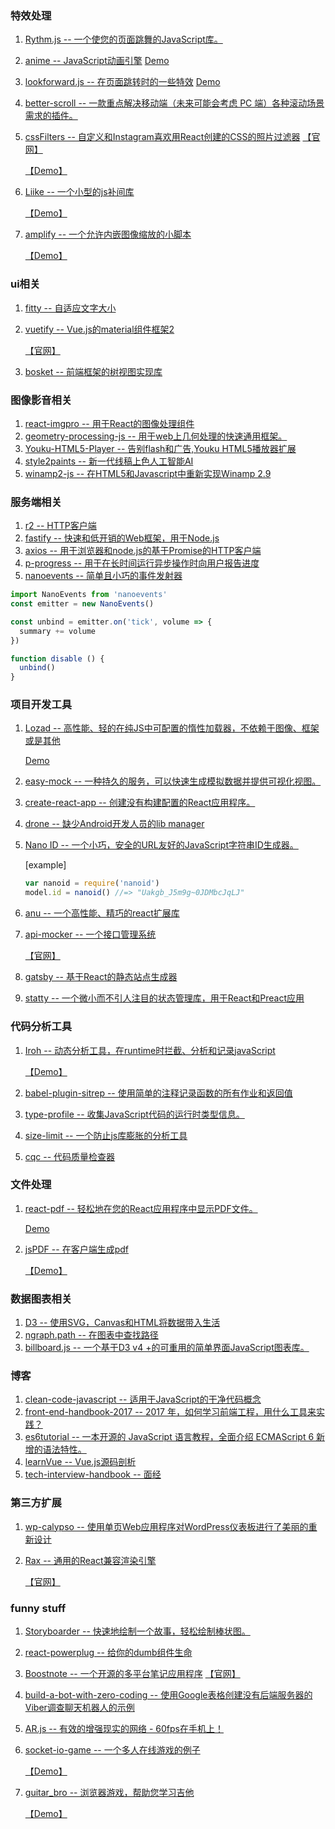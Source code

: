 ### 特效处理
1. [Rythm.js  --  一个使您的页面跳舞的JavaScript库。](https://github.com/Okazari/Rythm.js)
2. [anime -- JavaScript动画引擎](https://github.com/juliangarnier/anime)
    [Demo](https://okazari.github.io/Rythm.js/)
3. [lookforward.js -- 在页面跳转时的一些特效](https://github.com/appleple/lookforward)
    [Demo](https://appleple.github.io/lookforward/)
4. [better-scroll -- 一款重点解决移动端（未来可能会考虑 PC 端）各种滚动场景需求的插件。](https://github.com/ustbhuangyi/better-scroll)
5. [cssFilters -- 自定义和Instagram喜欢用React创建的CSS的照片过滤器](https://github.com/ghosh/cssFilters) [【官网】](http://www.cssfilters.co/)
    
    [【Demo】](https://ustbhuangyi.github.io/better-scroll/#/examples)
6. [Liike -- 一个小型的js补间库](https://github.com/LiikeJS/Liike)

    [【Demo】](https://liike.js.org/)
7. [amplify -- 一个允许内嵌图像缩放的小脚本](https://github.com/charlestati/amplify)
    
    [【Demo】](https://charlestati.github.io/amplify/)
### ui相关
1. [fitty -- 自适应文字大小](https://github.com/rikschennink/fitty)
2. [vuetify -- Vue.js的material组件框架2](https://github.com/vuetifyjs/vuetify)
    
    [【官网】](https://vuetifyjs.com/)
3. [bosket -- 前端框架的树视图实现库](https://github.com/elbywan/bosket)
### 图像影音相关
1. [react-imgpro  --  用于React的图像处理组件](https://github.com/nitin42/react-imgpro)
2. [geometry-processing-js -- 用于web上几何处理的快速通用框架。](https://github.com/GeometryCollective/geometry-processing-js)
3. [Youku-HTML5-Player  -- 告别flash和广告,Youku HTML5播放器扩展](https://github.com/esterTion/Youku-HTML5-Player)
4. [style2paints -- 新一代线稿上色人工智能AI](https://github.com/lllyasviel/style2paints)
5. [winamp2-js -- 在HTML5和Javascript中重新实现Winamp 2.9](https://github.com/captbaritone/winamp2-js)
### 服务端相关
1. [r2 -- HTTP客户端](https://github.com/mikeal/r2)
2. [fastify -- 快速和低开销的Web框架，用于Node.js](https://github.com/fastify/fastify)
3. [axios  --  用于浏览器和node.js的基于Promise的HTTP客户端](https://github.com/mzabriskie/axios)
4. [p-progress -- 用于在长时间运行异步操作时向用户报告进度](https://github.com/sindresorhus/p-progress)
5. [nanoevents -- 简单且小巧的事件发射器](https://github.com/ai/nanoevents)
```js
import NanoEvents from 'nanoevents'
const emitter = new NanoEvents()

const unbind = emitter.on('tick', volume => {
  summary += volume
})

function disable () {
  unbind()
}
```
### 项目开发工具
1. [Lozad -- 高性能、轻的在纯JS中可配置的惰性加载器，不依赖于图像、框架或是其他](https://github.com/ApoorvSaxena/lozad.js)

    [Demo](https://apoorv.pro/lozad.js/demo/index.html)
2. [easy-mock  --  一种持久的服务，可以快速生成模拟数据并提供可视化视图。](https://github.com/easy-mock/easy-mock)
3. [create-react-app -- 创建没有构建配置的React应用程序。](https://github.com/facebookincubator/create-react-app)
4. [drone -- 缺少Android开发人员的lib manager](https://github.com/cesarferreira/drone)
5. [Nano ID -- 一个小巧，安全的URL友好的JavaScript字符串ID生成器。](https://github.com/ai/nanoid)
    
    [example]
    ```js
    var nanoid = require('nanoid')
    model.id = nanoid() //=> "Uakgb_J5m9g~0JDMbcJqLJ"
    ```
6. [anu -- 一个高性能、精巧的react扩展库](https://github.com/RubyLouvre/anu)
7. [api-mocker -- 一个接口管理系统](https://github.com/DXY-F2E/api-mocker)

    [【官网】](https://rubylouvre.github.io/anu/)
8. [gatsby -- 基于React的静态站点生成器](https://github.com/gatsbyjs/gatsby)
9. [statty -- 一个微小而不引人注目的状态管理库，用于React和Preact应用](https://github.com/vesparny/statty)
### 代码分析工具
1. [Iroh -- 动态分析工具，在runtime时拦截、分析和记录javaScript](https://github.com/maierfelix/Iroh)

    [【Demo】](https://maierfelix.github.io/Iroh/examples/execution-path/)
2. [babel-plugin-sitrep -- 使用简单的注释记录函数的所有作业和返回值](https://github.com/tkh44/babel-plugin-sitrep)
3. [type-profile -- 收集JavaScript代码的运行时类型信息。](https://github.com/fhinkel/type-profile)
4. [size-limit -- 一个防止js库膨胀的分析工具](https://github.com/ai/size-limit)
5. [cqc -- 代码质量检查器](https://github.com/xcatliu/cqc)
### 文件处理
1. [react-pdf -- 轻松地在您的React应用程序中显示PDF文件。](https://github.com/wojtekmaj/react-pdf)

    [Demo](http://projekty.wojtekmaj.pl/react-pdf/)
2. [jsPDF -- 在客户端生成pdf](https://github.com/MrRio/jsPDF)
    
    [【Demo】](http://rawgit.com/MrRio/jsPDF/master/)
### 数据图表相关
1. [D3 -- 使用SVG，Canvas和HTML将数据带入生活](https://github.com/d3/d3)
2. [ngraph.path -- 在图表中查找路径](https://github.com/anvaka/ngraph.path)
3. [billboard.js -- 一个基于D3 v4 +的可重用的简单界面JavaScript图表库。](https://github.com/naver/billboard.js)
### 博客
1. [clean-code-javascript -- 适用于JavaScript的干净代码概念](https://github.com/ryanmcdermott/clean-code-javascript)
2. [front-end-handbook-2017 -- 2017 年，如何学习前端工程，用什么工具来实践？](https://github.com/xitu/front-end-handbook-2017)
3. [es6tutorial -- 一本开源的 JavaScript 语言教程，全面介绍 ECMAScript 6 新增的语法特性。](https://github.com/ruanyf/es6tutorial)
4. [learnVue -- Vue.js源码剖析](https://github.com/answershuto/learnVue)
5. [tech-interview-handbook -- 面经](https://github.com/yangshun/tech-interview-handbook)
### 第三方扩展
1. [wp-calypso -- 使用单页Web应用程序对WordPress仪表板进行了美丽的重新设计](https://github.com/Automattic/wp-calypso)
2. [Rax -- 通用的React兼容渲染引擎](https://github.com/alibaba/rax)
    
    [【官网】](https://alibaba.github.io/rax/component/text)
### funny stuff
1. [Storyboarder -- 快速地绘制一个故事，轻松绘制棒状图。](https://github.com/wonderunit/storyboarder)
2. [react-powerplug -- 给你的dumb组件生命 ](https://github.com/renatorib/react-powerplug)
3. [Boostnote -- 一个开源的多平台笔记应用程序](https://github.com/BoostIO/Boostnote)
    [【官网】](https://boostnote.io/)
4. [build-a-bot-with-zero-coding -- 使用Google表格创建没有后端服务器的Viber调查聊天机器人的示例](https://github.com/Viber/build-a-bot-with-zero-coding)
5. [AR.js -- 有效的增强现实的网络 - 60fps在手机上！](https://github.com/jeromeetienne/AR.js)
6. [socket-io-game -- 一个多人在线游戏的例子](https://github.com/sgoedecke/socket-io-game)
    
    [【Demo】](http://socket-blocker.herokuapp.com/)
7. [guitar_bro -- 浏览器游戏，帮助您学习吉他](https://github.com/makaroni4/guitar_bro)
    
    [【Demo】](https://makaroni4.github.io/guitar_bro/)
